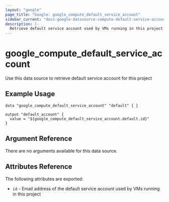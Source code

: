 ```yaml
---
layout: "google"
page_title: "Google: google_compute_default_service_account"
sidebar_current: "docs-google-datasource-compute-default-service-account"
description: |-
  Retrieve default service account used by VMs running in this project
---
```


# google\_compute\_default\_service\_account

Use this data source to retrieve default service account for this project

## Example Usage

```hcl
data "google_compute_default_service_account" "default" { }

output "default_account" {
  value = "${google_compute_default_service_account.default.id}"
} 
```

## Argument Reference

There are no arguments available for this data source.


## Attributes Reference

The following attributes are exported:

* `id` - Email address of the default service account used by VMs running in this project
